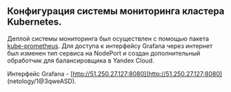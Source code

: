 ## Конфигурация системы мониторинга кластера Kubernetes.
Деплой системы мониторинга был осуществлен с помощью пакета [kube-prometheus](https://github.com/prometheus-operator/kube-prometheus). Для доступа к интерфейсу Grafana через интернет был изменен тип сервиса на NоdePort и создан дополнительный обработчик для балансировщика в Yandex Cloud.

Интерфейс Grafana - [http://51.250.27.127:8080](http://51.250.27.127:8080) (netology/1@3qweASD).
